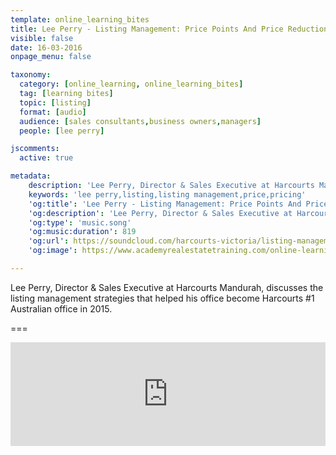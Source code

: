 ```yaml
---
template: online_learning_bites
title: Lee Perry - Listing Management: Price Points And Price Reductions
visible: false
date: 16-03-2016
onpage_menu: false

taxonomy:
  category: [online_learning, online_learning_bites]
  tag: [learning bites]
  topic: [listing]
  format: [audio]
  audience: [sales consultants,business owners,managers]
  people: [lee perry]

jscomments:
  active: true

metadata:
    description: 'Lee Perry, Director & Sales Executive at Harcourts Mandurah, discusses the listing management strategies that helped his office become Harcourts #1 Australian office in 2015.'
    keywords: 'lee perry,listing,listing management,price,pricing'
    'og:title': 'Lee Perry - Listing Management: Price Points And Price Reductions'
    'og:description': 'Lee Perry, Director & Sales Executive at Harcourts Mandurah, discusses the listing management strategies that helped his office become Harcourts #1 Australian office in 2015.'
    'og:type': 'music.song'
    'og:music:duration': 819
    'og:url': https://soundcloud.com/harcourts-victoria/listing-management-price-points-and-price-reductions-with-lee-perry
    'og:image': https://www.academyrealestatetraining.com/online-learning/bites/2016/03/16/lee-perry/lee-perry.jpg

---
```


Lee Perry, Director &amp; Sales Executive at Harcourts Mandurah, discusses the listing management strategies that helped his office become Harcourts #1 Australian office in 2015.

===

<iframe width="100%" height="166" scrolling="no" frameborder="no" src="https://w.soundcloud.com/player/?url=https%3A//api.soundcloud.com/tracks/252075376&amp;color=ff5500&amp;auto_play=false&amp;hide_related=false&amp;show_comments=true&amp;show_user=true&amp;show_reposts=false"></iframe>
